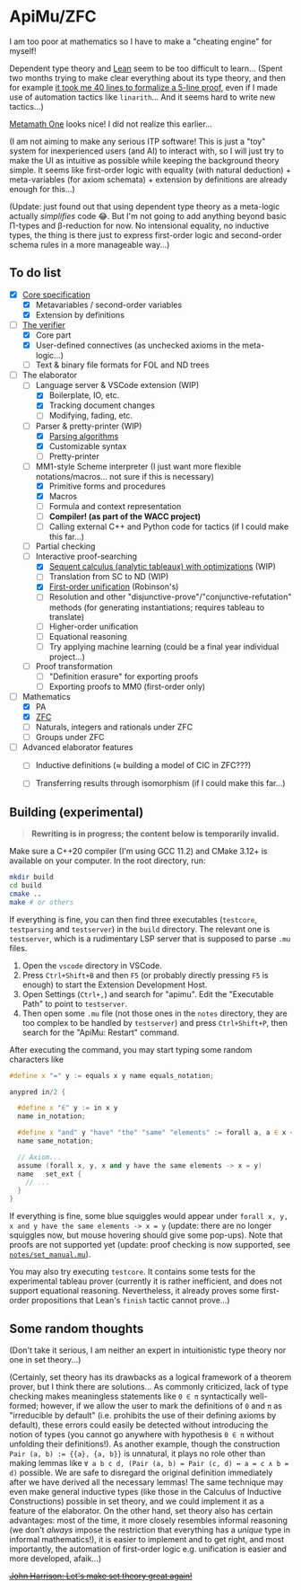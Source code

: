 # ApiMu/ZFC

I am too poor at mathematics so I have to make a "cheating engine" for myself!

Dependent type theory and [Lean](https://leanprover.github.io/) seem to be too difficult to learn... (Spent two months trying to make clear everything about its type theory, and then for example [it took me 40 lines to formalize a 5-line proof](https://github.com/bridgekat/lean-notes/blob/e8a9df5fff3feea2c5cc2d0112c101dd8d68f80c/src/2_analysis/1_the_real_and_complex_number_systems.lean#L448), even if I made use of automation tactics like `linarith`... And it seems hard to write new tactics...)

[Metamath One](https://github.com/digama0/mm0/blob/master/mm0-hs/mm1.md) looks nice! I did not realize this earlier...

(I am not aiming to make any serious ITP software! This is just a "toy" system for inexperienced users (and AI) to interact with, so I will just try to make the UI as intuitive as possible while keeping the background theory simple. It seems like first-order logic with equality (with natural deduction) + meta-variables (for axiom schemata) + extension by definitions are already enough for this...)

(Update: just found out that using dependent type theory as a meta-logic actually *simplifies* code 😂. But I'm not going to add anything beyond basic Π-types and β-reduction for now. No intensional equality, no inductive types, the thing is there just to express first-order logic and second-order schema rules in a more manageable way...)


## To do list

- [x] [Core specification](notes/design.md)
  - [x] Metavariables / second-order variables
  - [x] Extension by definitions
- [ ] [The verifier](src/core/)
  - [x] Core part
  - [x] User-defined connectives (as unchecked axioms in the meta-logic...)
  - [ ] Text & binary file formats for FOL and ND trees
- [ ] The elaborator
  - [ ] Language server & VSCode extension (WIP)
    - [x] Boilerplate, IO, etc.
    - [x] Tracking document changes
    - [ ] Modifying, fading, etc.
  - [ ] Parser & pretty-printer (WIP)
    - [x] [Parsing algorithms](src/parsing/)
    - [x] Customizable syntax
    - [ ] Pretty-printer
  - [ ] MM1-style Scheme interpreter (I just want more flexible notations/macros... not sure if this is necessary)
    - [x] Primitive forms and procedures
    - [x] Macros
    - [ ] Formula and context representation
    - [ ] **Compiler! (as part of the WACC project)**
    - [ ] Calling external C++ and Python code for tactics (if I could make this far...)
  - [ ] Partial checking
  - [ ] Interactive proof-searching
    - [x] [Sequent calculus (analytic tableaux) with optimizations](src/elab/tableau.hpp) (WIP)
    - [ ] Translation from SC to ND (WIP)
    - [x] [First-order unification](src/elab/procs.hpp) (Robinson's)
    - [ ] Resolution and other "disjunctive-prove"/"conjunctive-refutation" methods (for generating instantiations; requires tableau to translate)
    - [ ] Higher-order unification
    - [ ] Equational reasoning
    - [ ] Try applying machine learning (could be a final year individual project...)
  - [ ] Proof transformation
    - [ ] "Definition erasure" for exporting proofs
    - [ ] Exporting proofs to MM0 (first-order only)
- [ ] Mathematics
  - [x] PA
  - [x] [ZFC](notes/set_manual.mu)
  - [ ] Naturals, integers and rationals under ZFC
  - [ ] Groups under ZFC
- [ ] Advanced elaborator features
  - [ ] Inductive definitions (≈ building a model of CIC in ZFC???)
  - [ ] Transferring results through isomorphism (if I could make this far...)


## Building (experimental)

> **Rewriting is in progress; the content below is temporarily invalid.**

Make sure a C++20 compiler (I'm using GCC 11.2) and CMake 3.12+ is available on your computer. In the root directory, run:

```sh
mkdir build
cd build
cmake ..
make # or others
```

If everything is fine, you can then find three executables (`testcore`, `testparsing` and `testserver`) in the `build` directory. The relevant one is `testserver`, which is a rudimentary LSP server that is supposed to parse `.mu` files.

1. Open the `vscode` directory in VSCode.
2. Press `Ctrl+Shift+B` and then `F5` (or probably directly pressing `F5` is enough) to start the Extension Development Host.
3. Open Settings (`Ctrl+,`) and search for "apimu". Edit the "Executable Path" to point to `testserver`.
4. Then open some `.mu` file (not those ones in the `notes` directory, they are too complex to be handled by `testserver`) and press `Ctrl+Shift+P`, then search for the "ApiMu: Restart" command.

After executing the command, you may start typing some random characters like

```c++
#define x "=" y := equals x y name equals_notation;

anypred in/2 {

  #define x "∈" y := in x y
  name in_notation;

  #define x "and" y "have" "the" "same" "elements" := forall a, a ∈ x <-> a ∈ y
  name same_notation;

  // Axiom...
  assume (forall x, y, x and y have the same elements -> x = y)
  name   set_ext {
    // ...
  }
}
```

If everything is fine, some blue squiggles would appear under `forall x, y, x and y have the same elements -> x = y` (update: there are no longer squiggles now, but mouse hovering should give some pop-ups). Note that proofs are not supported yet (update: proof checking is now supported, see [`notes/set_manual.mu`](notes/set_manual.mu)).

You may also try executing `testcore`. It contains some tests for the experimental tableau prover (currently it is rather inefficient, and does not support equational reasoning. Nevertheless, it already proves some first-order propositions that Lean's `finish` tactic cannot prove...)


## Some random thoughts

(Don't take it serious, I am neither an expert in intuitionistic type theory nor one in set theory...)

(Certainly, set theory has its drawbacks as a logical framework of a theorem prover, but I think there are solutions... As commonly criticized, lack of type checking makes meaningless statements like `0 ∈ π` syntactically well-formed; however, if we allow the user to mark the definitions of `0` and `π` as "irreducible by default" (i.e. prohibits the use of their defining axioms by default), these errors could easily be detected without introducing the notion of types (you cannot go anywhere with hypothesis `0 ∈ π` without unfolding their definitions!). As another example, though the construction `Pair (a, b) := {{a}, {a, b}}` is unnatural, it plays no role other than making lemmas like `∀ a b c d, (Pair (a, b) = Pair (c, d) ↔ a = c ∧ b = d)` possible. We are safe to disregard the original definition immediately after we have derived all the necessary lemmas! The same technique may even make general inductive types (like those in the Calculus of Inductive Constructions) possible in set theory, and we could implement it as a feature of the elaborator. On the other hand, set theory also has certain advantages: most of the time, it more closely resembles informal reasoning (we don't *always* impose the restriction that everything has a *unique* type in informal mathematics!), it is easier to implement and to get right, and most importantly, the automation of first-order logic e.g. unification is easier and more developed, afaik...)

[~~John Harrison: Let's make set theory great again!~~](http://aitp-conference.org/2018/slides/JH.pdf)


